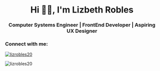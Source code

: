<h1 align="center">Hi 👩‍💻, I'm Lizbeth Robles</h1>
<h3 align="center">Computer Systems Engineer | FrontEnd Developer | Aspiring UX Designer</h3>

<h3 align="left">Connect with me:</h3>
<p align="left">
<a href="https://linkedin.com/in/lizrobles20" target="blank"><img align="center" src="https://img.shields.io/badge/linkedin-%230077B5.svg?style=for-the-badge&logo=linkedin&logoColor=white" alt="lizrobles20"/></a>
</p>

<p><img align="center" src="https://github-readme-stats.vercel.app/api/top-langs?username=lizrobles20&show_icons=true&locale=en&layout=compact" alt="lizrobles20" /></p>

